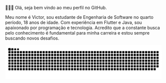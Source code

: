 👨🏻‍💻 Olá, seja bem vindo ao meu perfil no GitHub.

Meu nome é Victor, sou estudante de Engenharia de Software no quarto período, 18 anos de idade. Com experiência em Flutter e Java, sou apaixonado por programação e tecnologia. Acredito que a constante busca pelo conhecimento é fundamental para minha carreira e estou sempre buscando novos desafios.

![Snake animation](https://github.com/victormuller55/victormuller55/blob/output/github-user-contribution.svg)
